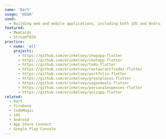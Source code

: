 ```yaml
---
name: 'Dart'
usage: 'HIGH'
used:
  - Building web and mobile applications, including both iOS and Android, using Google’s Flutter SDK.
featured:
  - MemCards
  - StreamTECH
practice:
  - name: 'all'
    projects:
      - https://github.com/erinkelsey/shopapp-flutter
      - https://github.com/erinkelsey/chatapp-flutter
      - https://github.com/erinkelsey/todo-flutter
      - https://github.com/erinkelsey/restaurantfinder-flutter
      - https://github.com/erinkelsey/portfolio-flutter
      - https://github.com/erinkelsey/greatplaces-flutter
      - https://github.com/erinkelsey/veganmeals-flutter
      - https://github.com/erinkelsey/personalexpenses-flutter
      - https://github.com/erinkelsey/quizapp-flutter
related:
  - Dart
  - Firebase
  - CodeMagic
  - iOS
  - Android
  - App Store Connect
  - Google Play Console
---
```

